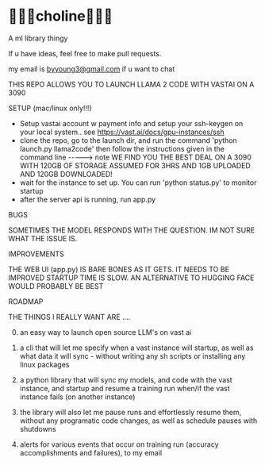 # 🍳🍳🍳choline🍳🍳🍳

A ml library thingy 

If u have ideas, feel free to make pull requests.     
     
my email is byyoung3@gmail.com if u want to chat

THIS REPO ALLOWS YOU TO LAUNCH LLAMA 2 CODE WITH VASTAI ON A 3090


SETUP (mac/linux only!!!)

- Setup vastai account w payment info and setup your ssh-keygen on your local system.. see https://vast.ai/docs/gpu-instances/ssh
- clone the repo, go to the launch dir, and run the command 'python launch.py llama2code' then follow the instructions given in the command line 
-----> note WE FIND YOU THE BEST DEAL ON A 3090 WITH 120GB OF STORAGE ASSUMED FOR 3HRS AND 1GB UPLOADED AND 120GB DOWNLOADED!
- wait for the instance to set up. You can run 'python status.py' to monitor startup 
- after the server api is running, run app.py 




BUGS 

SOMETIMES THE MODEL RESPONDS WITH THE QUESTION. IM NOT SURE WHAT THE ISSUE IS. 


IMPROVEMENTS 

THE WEB UI (app.py) IS BARE BONES AS IT GETS. IT NEEDS TO BE IMPROVED
STARTUP TIME IS SLOW. AN ALTERNATIVE TO HUGGING FACE WOULD PROBABLY BE BEST


ROADMAP 


THE THINGS I REALLY WANT ARE .... 

0) an easy way to launch open source LLM's on vast ai 

1) a cli that will let me specify when a vast instance will startup, as well as what data it will sync - without writing any sh scripts or installing any linux packages 
2) a python library that will sync my models, and code with the vast instance, and startup and resume a training run when/if the vast instance fails (on another instance) 
3) the library will also let me pause runs and effortlessly resume them, without any programatic code changes, as well as schedule pauses with shutdowns  
4) alerts for various events that occur on training run (accuracy accomplishments and failures), to my email 
